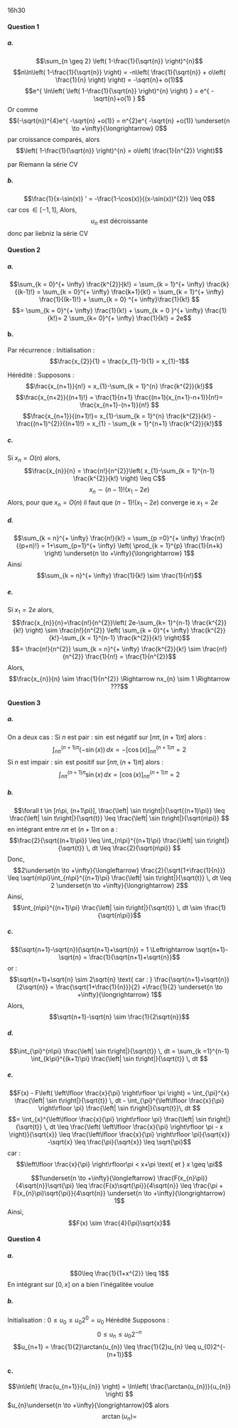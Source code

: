 16h30

#### Question 1
##### a.
$$\sum_{n \geq 2} \left( 1-\frac{1}{\sqrt{n}} \right)^{n}$$
$$n\ln\left( 1-\frac{1}{\sqrt{n}} \right) = -n\left( \frac{1}{\sqrt{n}}  + o\left( \frac{1}{n} \right) \right) = -\sqrt{n}+ o(1)$$
$$e^{ \ln\left( \left( 1-\frac{1}{\sqrt{n}} \right)^{n} \right) } = e^{ -\sqrt{n}+o(1) } $$
Or comme 
$$(-\sqrt{n})^{4}e^{ -\sqrt{n} +o(1)} = n^{2}e^{ -\sqrt{n} +o(1)} \underset{n \to +\infty}{\longrightarrow} 0$$
par croissance comparés, alors 
$$\left( 1-\frac{1}{\sqrt{n}} \right)^{n} = o\left( \frac{1}{n^{2}} \right)$$

par Riemann la série CV
##### b.
$$\frac{1}{x-\sin(x)} ' = -\frac{1-\cos(x)}{(x-\sin(x))^{2}} \leq 0$$
car $\cos \in [-1, 1]$,
Alors, 
$$u_{n} \text{ est décroissante}$$
donc par liebniz la série CV

#### Question 2
##### a.
$$\sum_{k = 0}^{+ \infty} \frac{k^{2}}{k!} = \sum_{k = 1}^{+ \infty} \frac{k}{(k-1)!} = \sum_{k = 0}^{+ \infty} \frac{k+1}{k!} = \sum_{k = 1}^{+ \infty} \frac{1}{(k-1)!} + \sum_{k = 0} ^{+ \infty}\frac{1}{k!} $$
$$= \sum_{k = 0}^{+ \infty} \frac{1}{k!} + \sum_{k = 0 }^{+ \infty} \frac{1}{k!}= 2 \sum_{k=  0}^{+ \infty} \frac{1}{k!} = 2e$$

#### b.
Par récurrence :
Initialisation : 
$$\frac{x_{2}}{1} = \frac{x_{1}-1}{1} = x_{1}-1$$

Hérédité : 
Supposons : 
$$\frac{x_{n+1}}{n!} = x_{1}-\sum_{k = 1}^{n} \frac{k^{2}}{k!}$$
$$\frac{x_{n+2}}{(n+1)!} =  \frac{1}{n+1} \frac{(n+1)(x_{n+1}-n+1)}{n!}= \frac{x_{n+1}-(n+1)}{n!} $$
$$\frac{x_{n+1}}{(n+1)!}= x_{1}-\sum_{k = 1}^{n} \frac{k^{2}}{k!} - \frac{(n+1)^{2}}{(n+1)!} = x_{1} - \sum_{k = 1}^{n+1} \frac{k^{2}}{k!}$$

##### c.
Si $x_{n} = O(n)$ alors, 
$$\frac{x_{n}}{n} = \frac{n!}{n^{2}}\left( x_{1}-\sum_{k = 1}^{n-1} \frac{k^{2}}{k!} \right) \leq C$$
$$x_{n} \sim (n-1)! (x_{1}-2e)$$
Alors, pour que $x_{n} = O(n)$ il faut que $(n-1)!(x_{1}-2e)$ converge ie $x_{1}=2e$

##### d.
$$\sum_{k = n}^{+ \infty} \frac{n!}{k!} = \sum_{p =0}^{+ \infty} \frac{n!}{(p+n)!} = 1+\sum_{p=1}^{+ \infty} \left( \prod_{k = 1}^{p} \frac{1}{n+k} \right) \underset{n \to +\infty}{\longrightarrow} 1$$
Ainsi
$$\sum_{k = n}^{+ \infty} \frac{1}{k!} \sim \frac{1}{n!}$$

##### e.
Si $x_{1} = 2e$ alors, 
$$\frac{x_{n}}{n}=\frac{n!}{n^{2}}\left( 2e-\sum_{k= 1}^{n-1} \frac{k^{2}}{k!} \right) \sim \frac{n!}{n^{2}} \left( \sum_{k = 0}^{+ \infty} \frac{k^{2}}{k!}-\sum_{k = 1}^{n-1} \frac{k^{2}}{k!} \right)$$
$$= \frac{n!}{n^{2}} \sum_{k = n}^{+ \infty} \frac{k^{2}}{k!} \sim \frac{n!}{n^{2}} \frac{1}{n!} = \frac{1}{n^{2}}$$
Alors, 
$$\frac{x_{n}}{n} \sim \frac{1}{n^{2}} \Rightarrow nx_{n} \sim 1 \Rightarrow ???$$

#### Question 3
##### a.
On a deux cas : 
Si $n$ est pair : $\sin$ est négatif sur $[n\pi, (n+1)\pi]$ alors :
$$\int_{n\pi}^{(n+1)\pi} (-\sin(x)) \, dx = -[\cos(x)]_{n\pi}^{(n+1)\pi} = 2 $$
Si $n$ est impair : $\sin$ est positif sur $[n\pi, (n+1)\pi]$ alors :
$$\int_{n\pi}^{(n+1)\pi} \sin(x) \, dx = [\cos(x)]_{n\pi}^{(n+1)\pi} = 2 $$

##### b.
$$\forall t \in [n\pi, (n+1\pi)], \frac{\left| \sin t\right|}{\sqrt{(n+1)\pi}} \leq \frac{\left| \sin t\right|}{\sqrt{t}} \leq \frac{\left| \sin t\right|}{\sqrt{n\pi}} $$
en intégrant entre $n\pi$ et $(n+1)\pi$ on a : 
$$\frac{2}{\sqrt{(n+1)\pi}} \leq \int_{n\pi}^{(n+1)\pi} \frac{\left| \sin t\right|}{\sqrt{t}} \, dt \leq \frac{2}{\sqrt{n\pi}} $$
Donc, 
$$2\underset{n \to +\infty}{\longleftarrow} \frac{2}{\sqrt{1+\frac{1}{n}}} \leq \sqrt{n\pi}\int_{n\pi}^{(n+1)\pi} \frac{\left| \sin t\right|}{\sqrt{t}} \, dt \leq 2 \underset{n \to +\infty}{\longrightarrow} 2$$
Ainsi, 
$$\int_{n\pi}^{(n+1)\pi} \frac{\left| \sin t\right|}{\sqrt{t}} \, dt \sim \frac{1}{\sqrt{n\pi}}$$

##### c.
$$(\sqrt{n+1}-\sqrt{n})(\sqrt{n+1}+\sqrt{n}) = 1 \Leftrightarrow \sqrt{n+1}-\sqrt{n} = \frac{1}{\sqrt{n+1}+\sqrt{n}}$$
or : 
$$\sqrt{n+1}+\sqrt{n} \sim 2\sqrt{n} \text{ car : } \frac{\sqrt{n+1}+\sqrt{n}}{2\sqrt{n}} = \frac{\sqrt{1+\frac{1}{n}}}{2} +\frac{1}{2} \underset{n \to +\infty}{\longrightarrow} 1$$
Alors, 
$$\sqrt{n+1}-\sqrt{n} \sim \frac{1}{2\sqrt{n}}$$

##### d.
$$\int_{\pi}^{n\pi} \frac{\left| \sin t\right|}{\sqrt{t}} \, dt = \sum_{k =1}^{n-1} \int_{k\pi}^{(k+1)\pi} \frac{\left| \sin t\right|}{\sqrt{t}} \, dt $$

##### e.
$$F(x) - F\left( \left\lfloor \frac{x}{\pi} \right\rfloor \pi \right) = \int_{\pi}^{x} \frac{\left| \sin t\right|}{\sqrt{t}} \, dt - \int_{\pi}^{\left\lfloor \frac{x}{\pi} \right\rfloor \pi} \frac{\left| \sin t\right|}{\sqrt{t}}\, dt  $$
$$= \int_{x}^{\left\lfloor \frac{x}{\pi} \right\rfloor \pi} \frac{\left| \sin t\right|}{\sqrt{t}} \, dt \leq \frac{\left( \left\lfloor \frac{x}{\pi} \right\rfloor \pi - x \right)}{\sqrt{x}}  \leq \frac{\left\lfloor \frac{x}{\pi} \right\rfloor \pi}{\sqrt{x}} -\sqrt{x} \leq \frac{\pi}{\sqrt{x}} \leq \sqrt{\pi}$$
car : 
$$\left\lfloor \frac{x}{\pi} \right\rfloor\pi < x+\pi  \text{ et } x \geq \pi$$

$$1\underset{n \to +\infty}{\longleftarrow}  \frac{F(x_{n}\pi)}{4\sqrt{n}}\sqrt{\pi} \leq \frac{F(x)\sqrt{\pi}}{4\sqrt{n}} \leq \frac{\pi + F(x_{n}\pi)\sqrt{\pi}}{4\sqrt{n}} \underset{n \to +\infty}{\longrightarrow} 1$$
Ainsi, 
$$F(x) \sim \frac{4}{\pi}\sqrt{x}$$



#### Question 4
##### a.
$$0\leq \frac{1}{1+x^{2}} \leq 1$$
En intégrant sur $[0, x]$ on a bien l'inégalitée voulue

##### b.
Initialisation : 
$0 \leq u_{0} \leq u_{0} 2^{0} = u_{0}$
Hérédité
Supposons : 
$$0 \leq u_{n} \leq u_{0} 2^{-n}$$
$$u_{n+1} =  \frac{1}{2}\arctan(u_{n}) \leq \frac{1}{2}u_{n} \leq u_{0}2^{-(n+1)}$$
#### c.
$$\ln\left( \frac{u_{n+1}}{u_{n}} \right) = \ln\left( \frac{\arctan(u_{n})}{u_{n}} \right) $$
$u_{n}\underset{n \to +\infty}{\longrightarrow}0$ alors 
$$\arctan(u_{n}) = $$